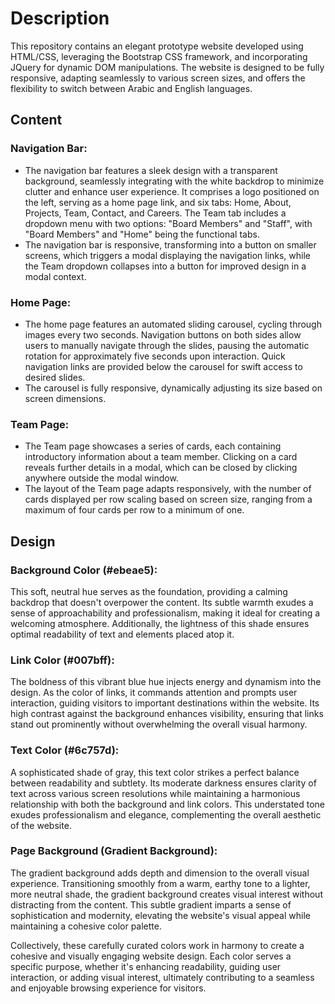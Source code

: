 # Description

This repository contains an elegant prototype website developed using HTML/CSS, leveraging the Bootstrap CSS framework, and incorporating JQuery for dynamic DOM manipulations. The website is designed to be fully responsive, adapting seamlessly to various screen sizes, and offers the flexibility to switch between Arabic and English languages.

## Content
### Navigation Bar:
- The navigation bar features a sleek design with a transparent background, seamlessly integrating with the white backdrop to minimize clutter and enhance user experience. It comprises a logo positioned on the left, serving as a home page link, and six tabs: Home, About, Projects, Team, Contact, and Careers. The Team tab includes a dropdown menu with two options: "Board Members" and "Staff", with "Board Members" and "Home" being the functional tabs.
- The navigation bar is responsive, transforming into a button on smaller screens, which triggers a modal displaying the navigation links, while the Team dropdown collapses into a button for improved design in a modal context.
### Home Page:
- The home page features an automated sliding carousel, cycling through images every two seconds. Navigation buttons on both sides allow users to manually navigate through the slides, pausing the automatic rotation for approximately five seconds upon interaction. Quick navigation links are provided below the carousel for swift access to desired slides.
- The carousel is fully responsive, dynamically adjusting its size based on screen dimensions.
### Team Page:
- The Team page showcases a series of cards, each containing introductory information about a team member. Clicking on a card reveals further details in a modal, which can be closed by clicking anywhere outside the modal window.
- The layout of the Team page adapts responsively, with the number of cards displayed per row scaling based on screen size, ranging from a maximum of four cards per row to a minimum of one.

## Design
### Background Color (#ebeae5):
This soft, neutral hue serves as the foundation, providing a calming backdrop that doesn't overpower the content. Its subtle warmth exudes a sense of approachability and professionalism, making it ideal for creating a welcoming atmosphere. Additionally, the lightness of this shade ensures optimal readability of text and elements placed atop it.
### Link Color (#007bff):
The boldness of this vibrant blue hue injects energy and dynamism into the design. As the color of links, it commands attention and prompts user interaction, guiding visitors to important destinations within the website. Its high contrast against the background enhances visibility, ensuring that links stand out prominently without overwhelming the overall visual harmony.
### Text Color (#6c757d):
A sophisticated shade of gray, this text color strikes a perfect balance between readability and subtlety. Its moderate darkness ensures clarity of text across various screen resolutions while maintaining a harmonious relationship with both the background and link colors. This understated tone exudes professionalism and elegance, complementing the overall aesthetic of the website.
### Page Background (Gradient Background):
The gradient background adds depth and dimension to the overall visual experience. Transitioning smoothly from a warm, earthy tone to a lighter, more neutral shade, the gradient background creates visual interest without distracting from the content. This subtle gradient imparts a sense of sophistication and modernity, elevating the website's visual appeal while maintaining a cohesive color palette.

Collectively, these carefully curated colors work in harmony to create a cohesive and visually engaging website design. Each color serves a specific purpose, whether it's enhancing readability, guiding user interaction, or adding visual interest, ultimately contributing to a seamless and enjoyable browsing experience for visitors.
